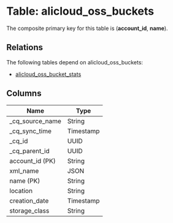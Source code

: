 # Table: alicloud_oss_buckets

The composite primary key for this table is (**account_id**, **name**).

## Relations

The following tables depend on alicloud_oss_buckets:
  - [alicloud_oss_bucket_stats](alicloud_oss_bucket_stats.md)

## Columns

| Name          | Type          |
| ------------- | ------------- |
|_cq_source_name|String|
|_cq_sync_time|Timestamp|
|_cq_id|UUID|
|_cq_parent_id|UUID|
|account_id (PK)|String|
|xml_name|JSON|
|name (PK)|String|
|location|String|
|creation_date|Timestamp|
|storage_class|String|